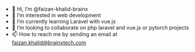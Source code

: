 - 👋 Hi, I’m @faizan-khalid-brainx
- 👀 I’m interested in web development
- 🌱 I’m currently learning Laravel with vue.js
- 💞️ I’m looking to collaborate on php laravel and vue.js or pytorch projects
- 📫 How to reach me by sending an email at faizan.khalid@brainxtech.com

<!---
faizan-khalid-brainx/faizan-khalid-brainx is a ✨ special ✨ repository because its `README.md` (this file) appears on your GitHub profile.
You can click the Preview link to take a look at your changes.
--->
